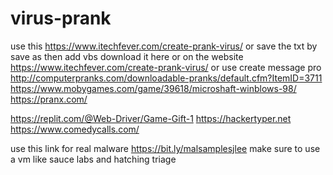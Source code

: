 # virus-prank 
use this https://www.itechfever.com/create-prank-virus/
or save the txt by
save as 
then add vbs
download it here or on the website https://www.itechfever.com/create-prank-virus/
or use create message pro http://computerpranks.com/downloadable-pranks/default.cfm?ItemID=3711
https://www.mobygames.com/game/39618/microshaft-winblows-98/
https://pranx.com/

https://replit.com/@Web-Driver/Game-Gift-1
https://hackertyper.net
https://www.comedycalls.com/

use this link for real malware https://bit.ly/malsamplesjlee make sure to use a vm like sauce labs and hatching triage
